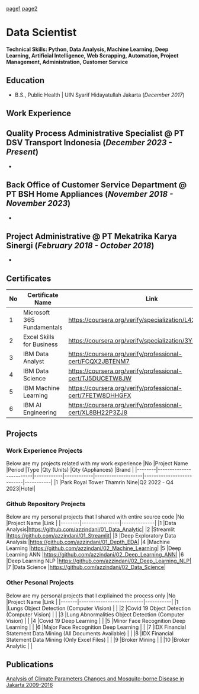 [page1](/docs/page1.md)
[page2](/docs/page2.md)

# Data Scientist

#### Technical Skills: Python, Data Analysis, Machine Learning, Deep Learning, Artificial Intelligence, Web Scrapping, Automation, Project Management, Administration, Customer Service

## Education	 			        		
- B.S., Public Health | UIN Syarif Hidayatullah Jakarta (_December 2017_)

## Work Experience
**Quality Process Administrative Specialist @ PT DSV Transport Indonesia (_December 2023 - Present_)**
- 
- 

**Back Office of Customer Service Department @ PT BSH Home Appliances (_November 2018 - November 2023_)**
- 
- 

**Project Administrative @ PT Mekatrika Karya Sinergi (_February 2018 - October 2018_)**
-
-

## Certificates
|No    |Certificate Name   |Link    |
|--------|------------------------------|----------|
|1       |Microsoft 365 Fundamentals |https://coursera.org/verify/specialization/L42EZSKWS9UT  |
|2       |Excel Skills for Business |https://coursera.org/verify/specialization/3YPLW27GNSW8  |
|3      |IBM Data Analyst |https://coursera.org/verify/professional-cert/FCQX2JBTENM7 |
|4      |IBM Data Science |https://coursera.org/verify/professional-cert/TJ5DUCETW8JW |
|5      |IBM Machine Learning |https://coursera.org/verify/professional-cert/7FETW8DHHGFX |
|6      |IBM AI Engineering |https://coursera.org/verify/professional-cert/XL8BH22P3ZJ8 |

## Projects
### Work Experience Projects
Below are my projects related with my work experience
|No    |Project Name    |Period  |Type    |Qty (Units)   |Qty (Appliances) |Brand  |
|--------|-------------------------|------------|------------|--------------------|---------------------------|-----------|
|1      |Park Royal Tower Thamrin Nine|Q2 2022 - Q4 2023|Hotel|
### Github Repository Projects
Below are my personal projects that I shared with entire source code
|No    |Project Name       |Link         |
|--------|----------------|--------------|
|1       |Data Analysis|https://github.com/azzindani/01_Data_Analytic|
|2       |Streamlit        |https://github.com/azzindani/01_Streamlit|
|3       |Deep Exploratory Data Analysis |https://github.com/azzindani/01_Depth_EDA|
|4       |Machine Learning |https://github.com/azzindani/02_Machine_Learning|
|5       |Deep Learning ANN |https://github.com/azzindani/02_Deep_Learning_ANN|
|6       |Deep Learning NLP |https://github.com/azzindani/02_Deep_Learning_NLP|
|7       |Data Science |https://github.com/azzindani/02_Data_Science|

### Other Pesonal Projects 
Below are my personal projects that I expliained the process only
|No   |Project Name     |Link     |
|-------|---------------------------|-----------|
|1     |Lungs Object Detection (Computer Vision) |         |
|2     |Covid 19 Object Detection (Computer Vision) |      |
|3     |Lung Abnormalities Object Detection (Computer Vision) |      |
|4     |Covid 19 Deep Learning |        |
|5     |Minor Face Recognition Deep Learning |    |
|6     |Major Face Recognition Deep Learning |     |
|7     |IDX Financial Statement Data Mining (All Documents Available) |     |
|8     |IDX Financial Statement Data Mining (Only Excel Files) |      |
|9     |Broker Mining |     |
|10   |Broker Analytic |    |
## Publications

[Analysis of Climate Parameters Changes and Mosquito-borne Disease in Jakarta 2009-2016](https://repository.uinjkt.ac.id/dspace/bitstream/123456789/38295/1/AFZA%20AZZINDANI-FKIK.pdf)
